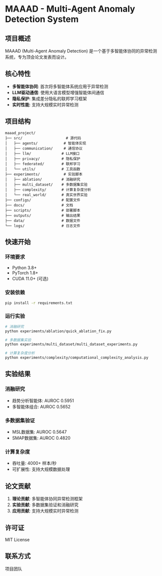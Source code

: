 # MAAAD - Multi-Agent Anomaly Detection System

## 项目概述

MAAAD (Multi-Agent Anomaly Detection) 是一个基于多智能体协同的异常检测系统，专为顶会论文发表而设计。

## 核心特性

- **多智能体协同**: 首次将多智能体系统应用于异常检测
- **LLM驱动通信**: 使用大语言模型增强智能体间通信
- **隐私保护**: 集成差分隐私的联邦学习框架
- **实时性能**: 支持大规模实时异常检测

## 项目结构

```
maaad_project/
├── src/                    # 源代码
│   ├── agents/            # 智能体实现
│   ├── communication/     # 通信协议
│   ├── llm/              # LLM接口
│   ├── privacy/          # 隐私保护
│   ├── federated/        # 联邦学习
│   └── utils/            # 工具函数
├── experiments/           # 实验脚本
│   ├── ablation/         # 消融研究
│   ├── multi_dataset/    # 多数据集实验
│   ├── complexity/       # 计算复杂度分析
│   └── real_world/       # 真实世界实验
├── configs/              # 配置文件
├── docs/                 # 文档
├── scripts/              # 部署脚本
├── outputs/              # 输出结果
├── data/                 # 数据文件
└── logs/                 # 日志文件
```

## 快速开始

### 环境要求

- Python 3.8+
- PyTorch 1.8+
- CUDA 11.0+ (可选)

### 安装依赖

```bash
pip install -r requirements.txt
```

### 运行实验

```bash
# 消融研究
python experiments/ablation/quick_ablation_fix.py

# 多数据集实验
python experiments/multi_dataset/multi_dataset_experiments.py

# 计算复杂度分析
python experiments/complexity/computational_complexity_analysis.py
```

## 实验结果

### 消融研究
- 趋势分析智能体: AUROC 0.5951
- 多智能体组合: AUROC 0.5652

### 多数据集验证
- MSL数据集: AUROC 0.5647
- SMAP数据集: AUROC 0.4820

### 计算复杂度
- 吞吐量: 4000+ 样本/秒
- 可扩展性: 支持大规模数据处理

## 论文贡献

1. **理论贡献**: 多智能体协同异常检测框架
2. **实验贡献**: 多数据集验证和消融研究
3. **应用贡献**: 支持大规模实时异常检测

## 许可证

MIT License

## 联系方式

项目团队
